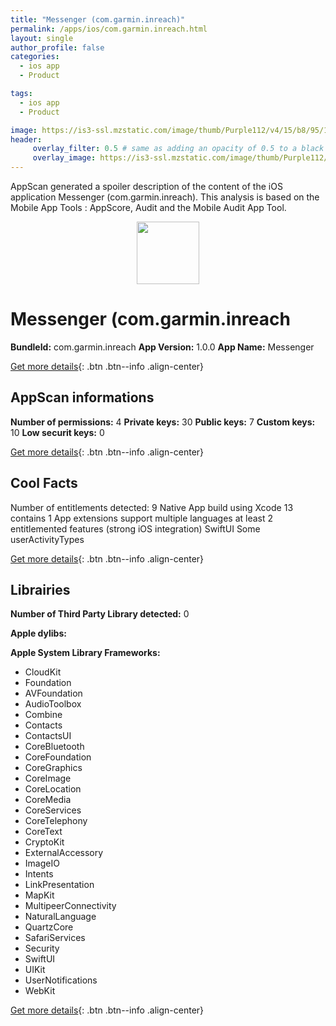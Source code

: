 ```yaml
---
title: "Messenger (com.garmin.inreach)"
permalink: /apps/ios/com.garmin.inreach.html
layout: single
author_profile: false
categories: 
  - ios app 
  - Product 

tags: 
  - ios app 
  - Product 

image: https://is3-ssl.mzstatic.com/image/thumb/Purple112/v4/15/b8/95/15b8959e-db4f-9c5a-673b-7b2de82f0fff/AppIcon-0-1x_U007emarketing-0-4-0-85-220.png/512x512bb.jpg
header: 
     overlay_filter: 0.5 # same as adding an opacity of 0.5 to a black background
     overlay_image: https://is3-ssl.mzstatic.com/image/thumb/Purple112/v4/15/b8/95/15b8959e-db4f-9c5a-673b-7b2de82f0fff/AppIcon-0-1x_U007emarketing-0-4-0-85-220.png/512x512bb.jpg
---
```

AppScan generated a spoiler description of the content of the iOS application Messenger (com.garmin.inreach). This analysis is based on the Mobile App Tools : AppScore, Audit and the Mobile Audit App Tool.

  
  
<div style="text-align: center;"><img src="https://is3-ssl.mzstatic.com/image/thumb/Purple112/v4/15/b8/95/15b8959e-db4f-9c5a-673b-7b2de82f0fff/AppIcon-0-1x_U007emarketing-0-4-0-85-220.png/512x512bb.jpg" width="100" height="100"></div>  
  
# Messenger (com.garmin.inreach

**BundleId:** com.garmin.inreach
**App Version:** 1.0.0
**App Name:** Messenger


[Get more details](/pricing.html){: .btn .btn--info .align-center}  
  
## AppScan informations 

**Number of permissions:** 4
**Private keys:** 30
**Public keys:** 7
**Custom keys:** 10
**Low securit keys:** 0
  
[Get more details](/pricing.html){: .btn .btn--info .align-center}

## Cool Facts

Number of entitlements detected: 9
Native App
build using Xcode 13
contains 1 App extensions
support multiple languages
at least 2 entitlemented features (strong iOS integration)
SwiftUI
Some userActivityTypes
  
[Get more details](/pricing.html){: .btn .btn--info .align-center}

## Librairies 
**Number of Third Party Library detected:** 0

**Apple dylibs:**


**Apple System Library Frameworks:**
- CloudKit
- Foundation
- AVFoundation
- AudioToolbox
- Combine
- Contacts
- ContactsUI
- CoreBluetooth
- CoreFoundation
- CoreGraphics
- CoreImage
- CoreLocation
- CoreMedia
- CoreServices
- CoreTelephony
- CoreText
- CryptoKit
- ExternalAccessory
- ImageIO
- Intents
- LinkPresentation
- MapKit
- MultipeerConnectivity
- NaturalLanguage
- QuartzCore
- SafariServices
- Security
- SwiftUI
- UIKit
- UserNotifications
- WebKit


  
[Get more details](/pricing.html){: .btn .btn--info .align-center}

